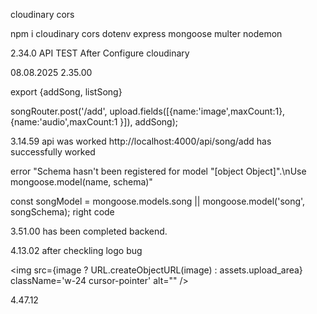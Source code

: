 cloudinary
cors


npm i cloudinary cors dotenv express mongoose multer nodemon


2.34.0 API TEST After Configure cloudinary 

08.08.2025
2.35.00 

export {addSong, listSong}

songRouter.post('/add', upload.fields([{name:'image',maxCount:1},{name:'audio',maxCount:1 }]), addSong);


3.14.59  api was worked http://localhost:4000/api/song/add has successfully worked


error "Schema hasn't been registered for model \"[object Object]\".\nUse mongoose.model(name, schema)"

const songModel = mongoose.models.song || mongoose.model('song', songSchema); right code


3.51.00 has  been completed backend.

4.13.02 after checkling logo bug

<img src={image ? URL.createObjectURL(image) : assets.upload_area} className='w-24 cursor-pointer' alt="" />


4.47.12 

